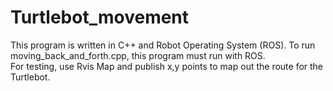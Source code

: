 # Turtlebot_movement 

This program is written in C++ and Robot Operating System (ROS). To run moving_back_and_forth.cpp, this program must run with ROS.  
For testing, use Rvis Map and publish x,y points to map out the route for the Turtlebot. 

